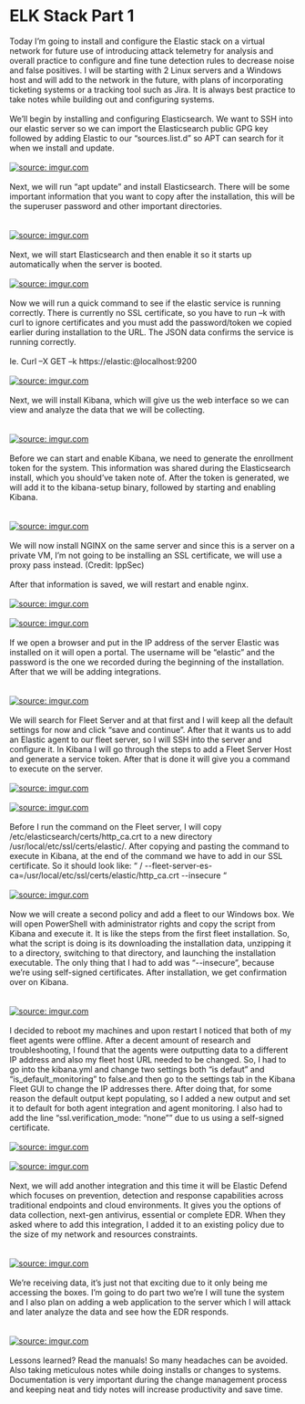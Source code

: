 # ELK Stack Part 1

Today I’m going to install and configure the Elastic stack on a virtual network for future use of introducing attack telemetry for analysis and overall practice to configure and fine tune detection rules to decrease noise and false positives.  I will be starting with 2 Linux servers and a Windows host and will add to the network in the future, with plans of incorporating ticketing systems or a tracking tool such as Jira. It is always best practice to take notes while building out and configuring systems. 
<br>
<br>
We’ll begin by installing and configuring Elasticsearch. We want to SSH into our elastic server so we can import the Elasticsearch public GPG key followed by adding Elastic to our “sources.list.d” so APT can search for it when we install and update. 
<br>
<br>
<a href="https://imgur.com/vfqU2yG"><img src="https://i.imgur.com/vfqU2yG.jpg" title="source: imgur.com" /></a>
<br>
<br>
Next, we will run “apt update” and install Elasticsearch. There will be some important information that you want to copy after the installation, this will be the superuser password and other important directories.  
<br>
<br>
<a href="https://imgur.com/0NnoasL"><img src="https://i.imgur.com/0NnoasL.jpg" title="source: imgur.com" /></a>
<br>
<br>
Next, we will start Elasticsearch and then enable it so it starts up automatically when the server is booted. 
<br>
<br>
<a href="https://imgur.com/KxqSjE8"><img src="https://i.imgur.com/KxqSjE8.jpg" title="source: imgur.com" /></a>
<br>
<br>
Now we will run a quick command to see if the elastic service is running correctly. There is currently no SSL certificate, so you have to run –k  with curl to ignore certificates and you must add the password/token we copied earlier during installation to the URL. The JSON data confirms the service is running correctly. 
<br>
<br>
Ie. Curl –X GET –k https://elastic:<token>@localhost:9200 
<br>
<br>
<a href="https://imgur.com/rsSx5Z5"><img src="https://i.imgur.com/rsSx5Z5.jpg" title="source: imgur.com" /></a>
<br>
<br>
Next, we will install Kibana, which will give us the web interface so we can view and analyze the data that we will be collecting.  
<br>
<br>
<a href="https://imgur.com/kTlsVdZ"><img src="https://i.imgur.com/kTlsVdZ.jpg" title="source: imgur.com" /></a>
<br>
<br>
Before we can start and enable Kibana, we need to generate the enrollment token for the system. This information was shared during the Elasticsearch install, which you should’ve taken note of. After the token is generated, we will add it to the kibana-setup binary, followed by starting and enabling Kibana.  
<br>
<br>
<a href="https://imgur.com/XMQnnnh"><img src="https://i.imgur.com/XMQnnnh.jpg" title="source: imgur.com" /></a>
<br>
<br>
We will now install NGINX on the same server and since this is a server on a private VM, I’m not going to be installing an SSL certificate, we will use a proxy pass instead. (Credit: IppSec) 
<br>
<br>
After that information is saved, we will restart and enable nginx. 
<br>
<br>
<a href="https://imgur.com/0gXFtbg"><img src="https://i.imgur.com/0gXFtbg.jpg" title="source: imgur.com" /></a>
<br>
<br>
<a href="https://imgur.com/zpTOvhr"><img src="https://i.imgur.com/zpTOvhr.jpg" title="source: imgur.com" /></a>
<br>
<br>
If we open a browser and put in the IP address of the server Elastic was installed on it will open a portal. The username will be “elastic” and the password is the one we recorded during the beginning of the installation. After that we will be adding integrations.  
<br>
<br>
<a href="https://imgur.com/BYN9Cql"><img src="https://i.imgur.com/BYN9Cql.jpg" title="source: imgur.com" /></a>
<br>
<br>
We will search for Fleet Server and at that first and I will keep all the default settings for now and click “save and continue”.  After that it wants us to add an Elastic agent to our fleet server, so I will SSH into the server and configure it. In Kibana I will go through the steps to add a Fleet Server Host and generate a service token. After that is done it will give you a command to execute on the server. 
<br>
<br>
<a href="https://imgur.com/kUXaMTp"><img src="https://i.imgur.com/kUXaMTp.jpg" title="source: imgur.com" /></a>
<br>
<br>
<a href="https://imgur.com/3O6ZT4v"><img src="https://i.imgur.com/3O6ZT4v.jpg" title="source: imgur.com" /></a>
<br>
<br>
Before I run the command on the Fleet server, I will copy /etc/elasticsearch/certs/http_ca.crt to a new directory /usr/local/etc/ssl/certs/elastic/. After copying and pasting the command to execute in Kibana, at the end of the command we have to add in our SSL certificate. So it should look like: “ / --fleet-server-es-ca=/usr/local/etc/ssl/certs/elastic/http_ca.crt --insecure “ 
<br>
<br>
<a href="https://imgur.com/KlJQTTk"><img src="https://i.imgur.com/KlJQTTk.jpg" title="source: imgur.com" /></a>
<br>
<br>
Now we will create a second policy and add a fleet to our Windows box. We will open PowerShell with administrator rights and copy the script from Kibana and execute it.  It is like the steps from the first fleet installation. So, what the script is doing is its downloading the installation data, unzipping it to a directory, switching to that directory, and launching the installation executable. The only thing that I had to add was “--insecure”, because we’re using self-signed certificates. After installation, we get confirmation over on Kibana.  
<br>
<br>
<a href="https://imgur.com/eMGqnuY"><img src="https://i.imgur.com/eMGqnuY.jpg" title="source: imgur.com" /></a>
<br>
<br>
I decided to reboot my machines and upon restart I noticed that both of my fleet agents were offline. After a decent amount of research and troubleshooting, I found that the agents were outputting data to a different IP address and also my fleet host URL needed to be changed. So, I had to go into the kibana.yml and change two settings both “is defaut” and  “is_default_monitoring” to false.and then go to the settings tab in the Kibana Fleet GUI to change the IP addresses there. After doing that, for some reason the default output kept populating, so I added a new output and set it to default for both agent integration and agent monitoring. I also had to add the line “ssl.verification_mode: “none”” due to us using a self-signed certificate. 
<br>
<br>
<a href="https://imgur.com/15Wkc9o"><img src="https://i.imgur.com/15Wkc9o.jpg" title="source: imgur.com" /></a>
<br>
<br>
<a href="https://imgur.com/dD97b6A"><img src="https://i.imgur.com/dD97b6A.jpg" title="source: imgur.com" /></a>
<br>
<br>
Next, we will add another integration and this time it will be Elastic Defend which focuses on prevention, detection and response capabilities across traditional endpoints and cloud environments. It gives you the options of data collection, next-gen antivirus, essential or complete EDR. When they asked where to add this integration, I added it to an existing policy due to the size of my network and resources constraints.  
<br>
<br>
<a href="https://imgur.com/ub1YGNj"><img src="https://i.imgur.com/ub1YGNj.jpg" title="source: imgur.com" /></a>
<br>
<br>
We’re receiving data, it’s just not that exciting due to it only being me accessing the boxes. I’m going to do part two we’re I will tune the system and I also plan on adding a web application to the server which I will attack and later analyze the data and see how the EDR responds.  
<br>
<br>
<a href="https://imgur.com/3vXGBuV"><img src="https://i.imgur.com/3vXGBuV.jpg" title="source: imgur.com" /></a>
<br>
<br>
Lessons learned? Read the manuals! So many headaches can be avoided. Also taking meticulous notes while doing installs or changes to systems. Documentation is very important during the change management process and keeping neat and tidy notes will increase productivity and save time.  




























































